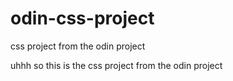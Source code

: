 # odin-css-project
css project from the odin project


uhhh so this is the css project from the odin project